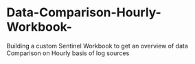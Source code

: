# Data-Comparison-Hourly-Workbook-
Building a custom Sentinel Workbook to get an overview of data Comparison on Hourly basis of log sources 
